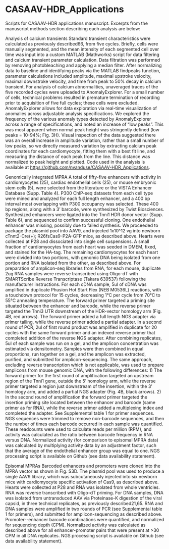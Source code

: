 # CASAAV-HDR_Applications
Scripts for CASAAV-HDR applications manuscript.
Excerpts from the manuscript methods section describing each analysis are below:

Analysis of calcium transients
Standard transient characteristics were calculated as previously described66, from five cycles. Briefly, cells were manually segmented, and the mean intensity of each segmented cell over time was input into a custom MATLAB (Mathworks) script for data filtering and calcium transient parameter calculation. Data filtration was performed by removing photobleaching and applying a median filter. After normalizing data to baseline and identifying peaks via the MATLAB findpeaks function, parameter calculations included amplitude, maximal upstroke velocity, maximal downstroke velocity, and time from peak to 50% decay in calcium transient. For analysis of calcium abnormalities, unaveraged traces of the five recorded cycles were uploaded to AnomalyExplorer. For a small number of cells, technical problems resulted in premature termination of recording prior to acquisition of five full cycles; these cells were excluded. AnomalyExplorer allows for data exploration via real-time visualization of anomalies across adjustable analysis specifications. We explored the frequency of the various anomaly types detected by AnomalyExplorer across a range of specifications, and noted an increase of “low peaks”. This was most apparent when normal peak height was stringently defined (low peaks = 10-94%; Fig. 3H). Visual inspection of the data suggested there was an overall increase in amplitude variation, rather than a small number of low peaks, so we directly measured variation by extracting calcium peak coordinates for each cardiomyocyte, fitting them with a best fit line, and measuring the distance of each peak from the line. This distance was normalized to peak height and plotted. Code used in the analysis is available at https://github.com/nvanduse/CASAAV-HDR_Applications.

Genomically integrated MPRA
A total of fifty-five enhancers with activity in cardiomyocytes (25), cardiac endothelial cells (25), or mouse embryonic stem cells (5), were selected from the literature or the VISTA Enhancer Database (Supp. Table 4). P300 ChIP-seq datasets from each cell type were mined and analyzed for each full length enhancer, and a 400 bp interval most overlapping with P300 occupancy was selected. These 400 bp regions, along with a 3’ barcode, were synthesized by Twist Biosciences. Synthesized enhancers were ligated into the Tnni1 HDR donor vector (Supp. Table 6), and sequenced to confirm successful cloning. One endothelial enhancer was missing, possibly due to failed synthesis. We proceeded to package the plasmid pool into AAV9, and injected 1x10^12 vg into newborn cTnnt2-Cre(+); R26fsCas9-P2A-GFP mice, as described above. Hearts were collected at P28 and dissociated into single cell suspensions. A small fraction of cardiomyocytes from each heart was seeded in DMEM, fixed, and stained for the HA-tag. The remaining cardiomyocytes for each heart were divided into two portions, with genomic DNA being isolated from one portion and RNA isolated from the other, as described above.  For preparation of amplicon-seq libraries from RNA, for each mouse, duplicate 2ug RNA samples were reverse transcribed using Oligo-dT with SMARTScribe Reverse Transcriptase (Takara 639537) following the manufacturer instructions. For each cDNA sample, 5ul of cDNA was amplified in duplicate Phusion Hot Start Flex (NEB M0536L) reactions, with a touchdown protocol for 15 cycles, decreasing 1°C per cycle from 70°C to 55°C annealing temperature. The forward primer targeted a priming site situated between the enhancer and barcode, while the reverse primer targeted the Tnni3 UTR downstream of the HDR-vector homology arm (Fig. 4B, red arrows). The forward primer added a full length NGS adapter via primer tailing, while the reverse primer added a partial adapter. In a second round of PCR, 2ul of first round product was amplified in duplicate for 20 cycles with the same forward primer and an indexed reverse primer that completed addition of the reverse NGS adapter. After combining replicates, 5ul of each sample was run on a gel, and the amplicon concentration was estimated via densitometry. Samples were then combined in equal proportions, run together on a gel, and the amplicon was extracted, purified, and submitted for amplicon-sequencing. The same approach, excluding reverse transcription which is not applicable, was used to prepare amplicons from mouse genomic DNA, with the following differences: 1) The forward primer for the first round of amplification targeted an upstream region of the Tnni1 gene, outside the 5’ homology arm, while the reverse primer targeted a region just downstream of the insertion, within the 3’ homology arm, and added a partial NGS adapter (Fig. 4B, black arrows). 2) In the second round of amplification the forward primer targeted the insertion priming site located between the enhancer and barcode (same primer as for RNA), while the reverse primer added a multiplexing index and completed the adapter. See Supplemental table 1 for primer sequences. NGS sequences were trimmed to remove non-barcode sequences, and then the number of times each barcode occurred in each sample was quantified. These readcounts were used to calculate reads per million (RPM), and activity was calculated as the ratio between barcode frequency in RNA versus DNA. Normalized activity (for comparison to episomal MPRA data) was calculated by multiplying activity data by an adjustment factor, such that the average of the endothelial enhancer group was equal to one. NGS processing script is available on Github (see data availability statement).

Episomal MPRAs
Barcoded enhancers and promoters were cloned into the MPRA vector as shown in Fig. S3D. The plasmid pool was used to produce a single AAV9 library, which was subcutaneously injected into six newborn mice with cardiomyocyte specific activation of Cas9, as described above. Hearts were collected at P28 and RNA was isolated from whole ventricles. RNA was reverse transcribed with Oligo-dT priming. For DNA samples, DNA was isolated from untransduced AAV via Proteinase-K digestion of the viral capsid, in three technical replicates, as previously described21,65. RNA and DNA samples were amplified in two rounds of PCR (see Supplemental table 1 for primers), and submitted for amplicon-sequencing as described above. Promoter--enhancer barcode combinations were quantified, and normalized for sequencing depth (CPM). Normalized activity was calculated as described above for all enhancer-promoter pairs that were present at >30 CPM in all DNA replicates. NGS processing script is available on Github (see data availability statement).

